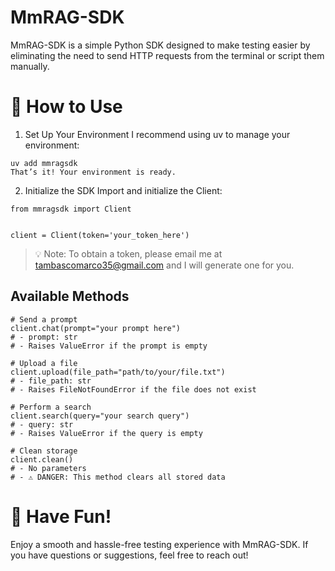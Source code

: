 # MmRAG-SDK
MmRAG-SDK is a simple Python SDK designed to make testing easier by eliminating the need to send HTTP requests from the terminal or script them manually.

# 🚀 How to Use
1. Set Up Your Environment
I recommend using uv to manage your environment:

```
uv add mmragsdk
That’s it! Your environment is ready.
```

2. Initialize the SDK
Import and initialize the Client:

```
from mmragsdk import Client


client = Client(token='your_token_here')
```
> 💡 Note: To obtain a token, please email me at tambascomarco35@gmail.com and I will generate one for you.

## Available Methods
```
# Send a prompt
client.chat(prompt="your prompt here")
# - prompt: str
# - Raises ValueError if the prompt is empty

# Upload a file
client.upload(file_path="path/to/your/file.txt")
# - file_path: str
# - Raises FileNotFoundError if the file does not exist

# Perform a search
client.search(query="your search query")
# - query: str
# - Raises ValueError if the query is empty

# Clean storage
client.clean()
# - No parameters
# - ⚠️ DANGER: This method clears all stored data
```

# 🎉 Have Fun!
Enjoy a smooth and hassle-free testing experience with MmRAG-SDK. If you have questions or suggestions, feel free to reach out!
